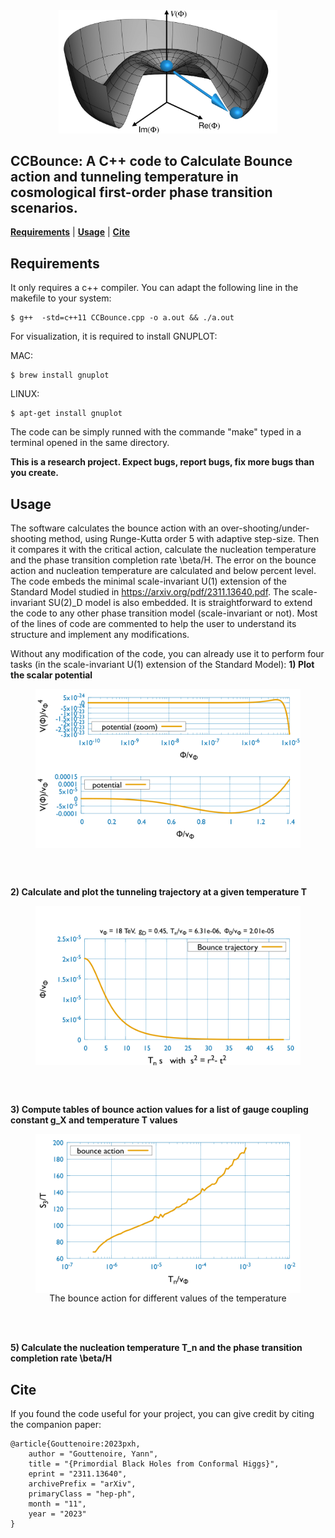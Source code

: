 <div align="center">
<img
src="output/drawing_potential_tunneling.png" alt="logo" width="350"></img>
</div>

## CCBounce: A C++ code to Calculate Bounce action and tunneling temperature in cosmological first-order phase transition scenarios.
[**Requirements**](#Requirements)
| [**Usage**](#Usage)
| [**Cite**](#Cite)

## Requirements

It only requires a c++ compiler. 	You can adapt the following line in the makefile to your system:

```console
$ g++  -std=c++11 CCBounce.cpp -o a.out && ./a.out
```

For visualization, it is required to install GNUPLOT:

MAC: 
```console
$ brew install gnuplot
```

LINUX:
```console
$ apt-get install gnuplot
```

The code can be simply runned with the commande "make" typed in a terminal opened in the same directory.

**This is a research project. Expect bugs, report bugs, fix more bugs than you
create.**

## Usage

The software calculates the bounce action with an over-shooting/under-shooting method, using Runge-Kutta order 5 with adaptive step-size.
Then it compares it with the critical action, calculate the nucleation temperature and the phase transition completion rate \beta/H.
The error on the bounce action and nucleation temperature are calculated and below percent level.
The code embeds the minimal scale-invariant U(1) extension of the Standard Model studied in https://arxiv.org/pdf/2311.13640.pdf.
The scale-invariant SU(2)_D model is also embedded.
It is straightforward to extend the code to any other phase transition model (scale-invariant or not).
Most of the lines of code are commented to help the user to understand its structure and implement any modifications.

Without any modification of the code, you can already use it to perform four tasks (in the scale-invariant U(1) extension of the Standard Model):
**1) Plot the scalar potential**
   
<figure>
  <img src="output/potential.png" width="500" align="center">
  <figcaption align="center">
  </figcaption>
</figure>
<br/><br/>

**2) Calculate and plot the tunneling trajectory at a given temperature T**

<figure>
  <img src="output/bounce_traj.png" width="500" align="center">
  <figcaption align="center"> 
  </figcaption>
</figure>
<br/><br/>

   
**3) Compute tables of bounce action values for a list of gauge coupling constant g_X and temperature T values**

   <figure>
  <img src="output/bounce_action.png" width="500" align="center">
  <figcaption align="center">
  The bounce action for different values of the temperature
  </figcaption>
</figure>
<br/><br/>

**5) Calculate the nucleation temperature T_n and the phase transition completion rate \beta/H**


## Cite
If you found the code useful for your project, you can give credit by citing the companion paper:

```console
@article{Gouttenoire:2023pxh,
    author = "Gouttenoire, Yann",
    title = "{Primordial Black Holes from Conformal Higgs}",
    eprint = "2311.13640",
    archivePrefix = "arXiv",
    primaryClass = "hep-ph",
    month = "11",
    year = "2023"
}
```
